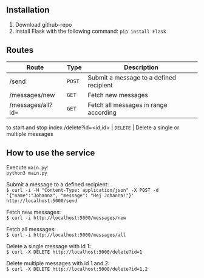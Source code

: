 ## Installation

1. Download github-repo
2. Install Flask with the following command: `pip install Flask`

## Routes

Route | Type | Description
--- | --- | ---
/send | `POST` | Submit a message to a defined recipient
/messages/new | `GET` | Fetch new messages
/messages/all?id=<id-id> | `GET` | Fetch all messages in range according
to start and stop index
/delete?id=<id,id> | `DELETE` | Delete a single or multiple messages

## How to use the service
Execute `main.py`:  
`python3 main.py`

Submit a message to a defined recipient:  
`$ curl -i -H "Content-Type: application/json" -X POST -d '{"name":"Johanna", "message": "Hej Johanna!"}' http://localhost:5000/send `

Fetch new messages:  
`$ curl -i http://localhost:5000/messages/new `

Fetch all messages:  
`$ curl -i http://localhost:5000/messages/all `

Delete a single message with id 1:  
`$ curl -X DELETE http://localhost:5000/delete?id=1 `

Delete multiple messages with id 1 and 2:  
`$ curl -X DELETE http://localhost:5000/delete?id=1,2 `
